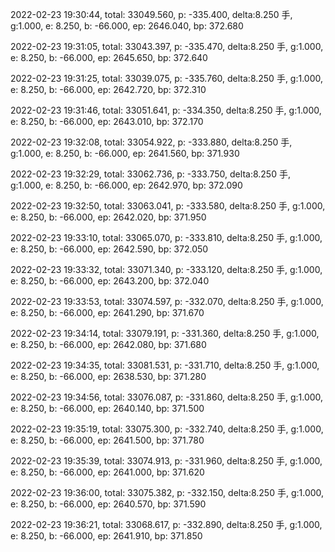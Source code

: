 2022-02-23 19:30:44, total: 33049.560, p: -335.400, delta:8.250 手, g:1.000, e: 8.250, b: -66.000, ep: 2646.040, bp: 372.680

2022-02-23 19:31:05, total: 33043.397, p: -335.470, delta:8.250 手, g:1.000, e: 8.250, b: -66.000, ep: 2645.650, bp: 372.640

2022-02-23 19:31:25, total: 33039.075, p: -335.760, delta:8.250 手, g:1.000, e: 8.250, b: -66.000, ep: 2642.720, bp: 372.310

2022-02-23 19:31:46, total: 33051.641, p: -334.350, delta:8.250 手, g:1.000, e: 8.250, b: -66.000, ep: 2643.010, bp: 372.170

2022-02-23 19:32:08, total: 33054.922, p: -333.880, delta:8.250 手, g:1.000, e: 8.250, b: -66.000, ep: 2641.560, bp: 371.930

2022-02-23 19:32:29, total: 33062.736, p: -333.750, delta:8.250 手, g:1.000, e: 8.250, b: -66.000, ep: 2642.970, bp: 372.090

2022-02-23 19:32:50, total: 33063.041, p: -333.580, delta:8.250 手, g:1.000, e: 8.250, b: -66.000, ep: 2642.020, bp: 371.950

2022-02-23 19:33:10, total: 33065.070, p: -333.810, delta:8.250 手, g:1.000, e: 8.250, b: -66.000, ep: 2642.590, bp: 372.050

2022-02-23 19:33:32, total: 33071.340, p: -333.120, delta:8.250 手, g:1.000, e: 8.250, b: -66.000, ep: 2643.200, bp: 372.040

2022-02-23 19:33:53, total: 33074.597, p: -332.070, delta:8.250 手, g:1.000, e: 8.250, b: -66.000, ep: 2641.290, bp: 371.670

2022-02-23 19:34:14, total: 33079.191, p: -331.360, delta:8.250 手, g:1.000, e: 8.250, b: -66.000, ep: 2642.080, bp: 371.680

2022-02-23 19:34:35, total: 33081.531, p: -331.710, delta:8.250 手, g:1.000, e: 8.250, b: -66.000, ep: 2638.530, bp: 371.280

2022-02-23 19:34:56, total: 33076.087, p: -331.860, delta:8.250 手, g:1.000, e: 8.250, b: -66.000, ep: 2640.140, bp: 371.500

2022-02-23 19:35:19, total: 33075.300, p: -332.740, delta:8.250 手, g:1.000, e: 8.250, b: -66.000, ep: 2641.500, bp: 371.780

2022-02-23 19:35:39, total: 33074.913, p: -331.960, delta:8.250 手, g:1.000, e: 8.250, b: -66.000, ep: 2641.000, bp: 371.620

2022-02-23 19:36:00, total: 33075.382, p: -332.150, delta:8.250 手, g:1.000, e: 8.250, b: -66.000, ep: 2640.570, bp: 371.590

2022-02-23 19:36:21, total: 33068.617, p: -332.890, delta:8.250 手, g:1.000, e: 8.250, b: -66.000, ep: 2641.910, bp: 371.850
